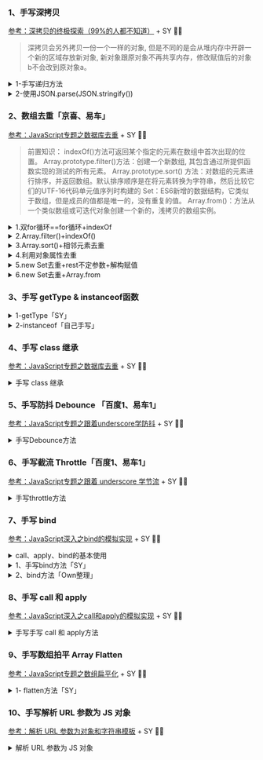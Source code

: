 ### 1、手写深拷贝 
[参考：深拷贝的终极探索（99%的人都不知道）](https://segmentfault.com/a/1190000016672263) + SY 💛💛

> 深拷贝会另外拷贝一份一个一样的对象,
> 但是不同的是会从堆内存中开辟一个新的区域存放新对象,
> 新对象跟原对象不再共享内存，修改赋值后的对象b不会改到原对象a。

<details>
  <summary>1-手写递归方法</summary>
实现思路：

1.判断是否是对象类型，不是则直接返回
2.初始化类型：数组或对象
3.保证key不是原型的属性
4.递归调用返回值
```
/**
 * 深拷贝
 * @param {Object} obj 要拷贝对象
 */
function deepClone(obj) {
    if (!(obj instanceof Object)) return obj;
    let res
     //初始化返回结果
    if (obj instanceof Array) {
        res=[]
    }else{
        res={}
    }
    for (let key in obj) {
        if (Object.hasOwnProperty.call(obj, key)) {
            // 保证key不是原型的属性
            res[key]=deepClone(obj[key])//递归调用！！
        }
    }
    return res //返回结果
}    
```



</details>


<details>
  <summary> 2-使用JSON.parse(JSON.stringify()) </summary>

实现原理：
用JSON.stringify将JSON对象转成JSON字符串，
再用JSON.parse()把字符串解析成对象，一去一来，新的对象产生了，而且对象会开辟新的栈，实现深拷贝。 

缺点：
由于用到了JSON.stringify()，这也会导致一系列的问题，因为要严格遵守JSON序列化规则： 

* 如果含有**Date对象**，JSON.stringify()会将其变为字符串，**之后并不会将其还原为日期对象**。    
* 或是含有**RegExp对象**，JSON.stringify()会将其变为**空对象**
* 属性中含有**NaN、Infinity和-Infinity**，则序列化的结果会变成**null**
* 如果属性中有**函数,undefined,symbol**则经过JSON.stringify()序列化后的JSON字符串中这个**键值对会消失**，因为不支持。

</details>



### 2、数组去重「京喜、易车」

[参考：JavaScript专题之数据库去重](https://github.com/mqyqingfeng/Blog/issues/27) + SY 💛💛

> 前置知识：
> indexOf()方法可返回某个指定的元素在数组中首次出现的位置。
Array.prototype.filter()方法：创建一个新数组, 其包含通过所提供函数实现的测试的所有元素。
Array.prototype.sort() 方法：对数组的元素进行排序，并返回数组。默认排序顺序是在将元素转换为字符串，然后比较它们的UTF-16代码单元值序列时构建的
Set：ES6新增的数据结构，它类似于数组，但是成员的值都是唯一的，没有重复的值。
Array.from()：方法从一个类似数组或可迭代对象创建一个新的，浅拷贝的数组实例。


<details>
  <summary>1.双for循环==for循环+indexOf</summary>

* 定义新数组(结果数组)；
* 遍历原始数组，将原始数组中的每个元素与新数组中的每个元素进行比对； 
* 如果不重复则添加到新数组中返回。
* 时间复杂度是O(n^2)
```
function noRepeat(arr){
if (!Array.isArray(arr)) return '非数组的数据';
let result=[arr[0]];// 初始化第一个数据
for (let i = 1; i < arr.length; i++) { // 从第二个元素开始判断
    var flag=true//默认 没有重复值
    for (let j = 0; j < result.length; j++) {
        if(arr[i] === result[j]){
            flag=false; //一旦有重复值就修改为 false,不可传入新数组
            break;//跳出内层循环
        }
    }
    if(flag){
        result.push(arr[i])
    }
}
return result;
}
```
等价于
```
function noRepeat(arr){
    if (!Array.isArray(arr)) return '非数组的数据';
    let result=[];// 初始化第一个数据
    for (let i = 0; i < arr.length; i++) { // 从第二个元素开始判断
        if(result.indexOf(arr[i]) === -1){
            result.push(arr[i])
        }
    }
    return result;
}
```

</details>

<details>
  <summary>2.Array.filter()+indexOf()</summary>

* 利用indexOf检测元素在数组中第一次出现的位置是否和元素现在的位置相等
* 若不相等则为重复元素，故只剪出相等即可包含所有非重复元素

```
function noRepeat(arr){
    if (!Array.isArray(arr)) return '非数组的数据';
    return arr.filter((item,index)=>{
        return arr.indexOf(item) ===index;
    })
}
```

</details>

<details>
  <summary>3.Array.sort()+相邻元素去重</summary>

```
function noRepeat(arr){
    if (!Array.isArray(arr)) return '非数组的数据';
    let arr2= arr.sort()
    let result=[]
    for (let i = 0; i < arr2.length; i++) {
        if(arr2[i] !== arr2[i+1]){
            result.push(arr2[i])
        }
    }
    return result;
}
```
</details>

<details>
  <summary>4.利用对象属性去重</summary>

* 将数组中的值设为对象的属性，并给该属性赋初始值1，
* 若非重复数据可以获得无该属性，则收集。
```
function noRepeat(arr){
    if (!Array.isArray(arr)) return '非数组的数据';
    let obj={}
    let result=[]
    for (let i = 0; i < arr.length; i++) {
        if(!obj[arr[i]]){
            obj[arr[i]]=1;
            result.push(arr[i])
        }
    }
    return result;
}
```
</details>

<details>
  <summary>5.new Set去重+rest不定参数+解构赋值</summary>

```
function noRepeat(arr){
    if (!Array.isArray(arr)) return '非数组的数据';
    return [...new Set(arr)] ;
}
```
</details>

<details>
  <summary>6.new Set去重+Array.from</summary>

```
function noRepeat(arr){
    if (!Array.isArray(arr)) return '非数组的数据';
    return Array.from(new Set(arr)) ;
}
```
</details>



### 3、手写 getType & instanceof函数

<details>
  <summary>1-getType「SY」</summary>

```
function getType(data) {
  // 获取到 "[object Type]"，其中 Type 是 Null、Undefined、Array、Function、Error、Boolean、Number、String、Date、RegExp 等。
  const originType = Object.prototype.toString.call(data)
  // 可以直接截取第8位和倒数第一位，这样就获得了 Null、Undefined、Array、Function、Error、Boolean、Number、String、Date、RegExp 等
  const type = originType.slice(8, -1)
  // 再转小写，得到 null、undefined、array、function 等
  return type.toLowerCase()
}
```

</details>

<details>
  <summary>2-instanceof「自己手写」</summary>

```
function instanceof1(left, right) {
    if (typeof left !== "object" && typeof left !== "function") {
        return "非引用类型"
    }
    var L = left.__proto__//取L的隐式原型
    var R = right.prototype//取R的显式原型

    while (R != null) {
        console.log('r',R )
        if(L === R){ 
            return true;
        }
        L=L.__proto__
    }
}
let arr = [1, 2]
console.log(instanceof1(arr, Array)) //true
console.log(instanceof1(arr, Object)) //true
        
```
</details>


### 4、手写 class 继承

[参考：JavaScript专题之数据库去重](https://github.com/mqyqingfeng/Blog/issues/27) + SY 💛💛

<details>
  <summary> 手写 class 继承</summary>

在某网页中，有三种菜单：button menu，select menu，modal menu。

他们的共同特点：

都有 title icon 属性
都有 isDisabled 方法（可直接返回 false）
都有 exec 方法，执行菜单的逻辑
他们的不同点：

button menu，执行 exec 时打印 'hello'
select menu，执行 exec 时返回一个数组 ['item1', 'item2', 'item3']
modal menu，执行 exec 时返回一个 DOM Element <div>modal</div>
请用 ES6 语法写出这三种菜单的 class

```
class BaseMenu {
  constructor(title, icon) {
    this.title = title
    this.icon = icon
  }
  isDisabled() {
    return false
  }
}

class ButtonMenu extends BaseMenu {
  constructor(title, icon) {
    super(title, icon)
  }
  exec() {
    console.log('hello')
  }
}

class SelectMenu extends BaseMenu {
  constructor(title, icon) {
    super(title, icon)
  }
  exec() {
    return ['item1', 'item2', 'item3']
  }
}

class ModalMenu extends BaseMenu {
  constructor(title, icon) {
    super(title, icon)
  }
  exec() {
    const div = document.createElement('div')
    div.innerText = 'modal'
    return div
  }
}
```

</details>


### 5、手写防抖 Debounce 「百度1、易车1」

[参考：JavaScript专题之跟着underscore学防抖](https://github.com/mqyqingfeng/Blog/issues/22) + SY 💛💛

<details>
  <summary>手写Debounce方法</summary>

```
function debounce(func, wait, immediate) {
  var timeout, result

  var debounced = function () {
    var context = this
    var args = arguments

    if (timeout) clearTimeout(timeout)
    if (immediate) {
      // 如果已经执行过，不再执行
      var callNow = !timeout
      timeout = setTimeout(function () {
        timeout = null
      }, wait)
      if (callNow) result = func.apply(context, args)
    } else {
      timeout = setTimeout(function () {
        func.apply(context, args)
      }, wait)
    }
    return result
  }

  debounced.cancel = function () {
    clearTimeout(timeout)
    timeout = null
  }

  return debounced
}
```

</details>

### 6、手写截流 Throttle「百度1、易车1」

[参考：JavaScript专题之跟着 underscore 学节流](https://github.com/mqyqingfeng/Blog/issues/26) + SY 💛💛

<details>
  <summary>手写throttle方法</summary>

```
  function throttle(func, wait, options) {
  var timeout, context, args, result
  var previous = 0
  if (!options) options = {}

  var later = function () {
    previous = options.leading === false ? 0 : new Date().getTime()
    timeout = null
    func.apply(context, args)
    if (!timeout) context = args = null
  }

  var throttled = function () {
    var now = new Date().getTime()
    if (!previous && options.leading === false) previous = now
    var remaining = wait - (now - previous)
    context = this
    args = arguments
    if (remaining <= 0 || remaining > wait) {
      if (timeout) {
        clearTimeout(timeout)
        timeout = null
      }
      previous = now
      func.apply(context, args)
      if (!timeout) context = args = null
    } else if (!timeout && options.trailing !== false) {
      timeout = setTimeout(later, remaining)
    }
  }
  throttled.cancel = function () {
    clearTimeout(timeout)
    previous = 0
    timeout = null
  }
  return throttled
}
```

</details>


### 7、手写 bind

[参考：JavaScript深入之bind的模拟实现](https://github.com/mqyqingfeng/Blog/issues/12) + SY 💛💛


<details>
  <summary>call、apply、bind的基本使用</summary>

```
let obj = {
    a: '李'
}
function allName(b) {
    console.log(this) //{a: "李"}
    return this.a + b;
}
console.log(allName.call(obj, '四')) // 李四

console.log(allName.apply(obj, ['二'])) // 李二

var fn = allName.bind(obj, '三')
console.log(fn()) // 李三     

```

</details>

<details>
  <summary>1、手写bind方法「SY」</summary>

* function.bind(thisArg[, arg1[, arg2[, ...]]])

> [MDN] bind() 方法创建一个新的函数，    
在 bind() 被调用时，这个新函数的 this 被指定为 bind() 的第一个参数，   
而其余参数将作为新函数的参数，供调用时使用。   

```
Function.prototype.bind2 = function (context) {
  if (typeof this !== 'function') {
    throw new Error('Function.prototype.bind - what is trying to be bound is not callable')
  }

  var self = this
  var args = Array.prototype.slice.call(arguments, 1)

  var fNOP = function () {}

  var fBound = function () {
    var bindArgs = Array.prototype.slice.call(arguments)
    return self.apply(this instanceof fNOP ? this : context, args.concat(bindArgs))
  }

  fNOP.prototype = this.prototype
  fBound.prototype = new fNOP()
  return fBound
}
```

</details>

<details>
  <summary>2、bind方法「Own整理」</summary>

#####  理解bind函数
> bind方法主要的作用是将**函数绑定至某个对象**，当函数f()上调用bind()方法并传入对象o作为参数，这个方法将**返回一个新的函数**。

```
function f(y){return this.x+y} // step1.定义函数
var o={x:1} //step2.定义待传入的对象
var g=f.bind(o)//step3.f函数绑定至o对象, 返回一个新对象赋值给g
g(2) //3
```

#####  思路步骤：  
1. 在Function原型上定义方法bind1  
2. 将参数拆解为数组  
3. 获取this(数组第一项)、及函数传参  
4. 获取上下文(this):fn1.bind(...)中的fn1,存储为self  
5. 返回一个函数，函数内用self.apply实现函数的绑定  

```
// step0:在Function原型上定义方法bind1
Function.prototype.bind1=function(){
    // arguments:可以获取函数所有的参数
    console.log(arguments) //[{x: 100},10,20]
    // slice() 方法可从已有的数组中返回选定的元素。
    // step1:将参数拆解为数组
    
    const args = Array.prototype.slice.call(arguments)

    // step2:获取this(数组第一项)
    const this_ = args.shift() //shift() 方法用于把数组的第一个元素从其中删除，并返回第一个元素的值。

    // 存储 fn1.bind(...)中的fn1
    const self = this //this指向fn1

    //返回一个函数
    return function(){
        return self.apply(this_, args)
    }
}
const fn3 = fn1.bind1({
    x: 100
}, 10, 20)
```

</details>


### 8、手写 call 和 apply

[参考：JavaScript深入之call和apply的模拟实现](https://github.com/mqyqingfeng/Blog/issues/11) + SY 💛💛

<details>
  <summary>手写手写 call 和 apply方法</summary>

* function.call(thisArg, arg1, arg2, ...)
> [MDN] call() 方法使用一个指定的 this 值和单独给出的一个或多个参数来调用一个函数。    
 call() 方法接受的是一个参数列表

 * func.apply(thisArg, [argsArray])

> [MDN] apply() 方法调用一个具有给定this值的函数，以及以一个数组（或类数组对象）的形式提供的参数。    
apply()方法接受的是一个参数数组。

```
Function.prototype.call2 = function (context) {
  var context = context || window
  context.fn = this

  var args = []
  for (var i = 1, len = arguments.length; i < len; i++) {
    args.push('arguments[' + i + ']')
  }

  var result = eval('context.fn(' + args + ')')

  delete context.fn
  return result
}

Function.prototype.apply = function (context, arr) {
  var context = Object(context) || window
  context.fn = this

  var result
  if (!arr) {
    result = context.fn()
  } else {
    var args = []
    for (var i = 0, len = arr.length; i < len; i++) {
      args.push('arr[' + i + ']')
    }
    result = eval('context.fn(' + args + ')')
  }

  delete context.fn
  return result
}
```
</details>


### 9、手写数组拍平 Array Flatten

[参考：JavaScript专题之数组扁平化](https://github.com/mqyqingfeng/Blog/issues/36) + SY 💛💛

<details>
  <summary>1- flatten方法「SY」</summary>

#### 前置知识-Own：

##### `Array.prototype.flat(depth)`特性：
* `Array.prototype.flat()`[ES10]：用于将嵌套的数组“拉平”，变成一维的数组。该方法返回一个新数组，对原数据没有影响。
* 不传参数时，默认“拉平”一层
* 传入一个整数参数，整数即“拉平”的层数
* Infinity关键字作为参数时，无论多少层嵌套，都会转为一维数组
* 传入 <=0的整数将返回原数组，不“拉平”
* 如果原数组有空位，flat()方法会跳过空位。


```
function flatten(input, shallow, strict, output) {
  // 递归使用的时候会用到output
  output = output || []
  var idx = output.length

  for (var i = 0, len = input.length; i < len; i++) {
    var value = input[i]
    // 如果是数组，就进行处理
    if (Array.isArray(value)) {
      // 如果是只扁平一层，遍历该数组，依此填入 output
      if (shallow) {
        var j = 0,
          length = value.length
        while (j < length) output[idx++] = value[j++]
      }
      // 如果是全部扁平就递归，传入已经处理的 output，递归中接着处理 output
      else {
        flatten(value, shallow, strict, output)
        idx = output.length
      }
    }
    // 不是数组，根据 strict 的值判断是跳过不处理还是放入 output
    else if (!strict) {
      output[idx++] = value
    }
  }

  return output
}
```
</details>



### 10、手写解析 URL 参数为 JS 对象

[参考：解析 URL 参数为对象和字符串模板](https://juejin.cn/post/6950554221242499103) + SY 💛💛

<details>
  <summary>解析 URL 参数为 JS 对象</summary>

```
function parseParam(url) {
  const paramsStr = /.+\?(.+)$/.exec(url)[1] // 将 ? 后面的字符串取出来
  //exec() 方法用于检索字符串中的正则表达式的匹配。
  const paramsArr = paramsStr.split('&') // 将字符串以 & 分割后存到数组中
  let paramsObj = {}
  // 将 params 存到对象中
  paramsArr.forEach((param) => {
    if (/=/.test(param)) {
      // 处理有 value 的参数
      let [key, val] = param.split('=') // 分割 key 和 value
      val = decodeURIComponent(val) // 解码
      val = /^\d+$/.test(val) ? parseFloat(val) : val // 判断是否转为数字
      //test() 方法用于检测一个字符串是否匹配某个模式.
      if (paramsObj.hasOwnProperty(key)) {
        // 如果对象有 key，则添加一个值
        paramsObj[key] = [].concat(paramsObj[key], val)
        //concat() 方法用于连接两个或多个数组。
        //该方法不会改变现有的数组，而仅仅会返回被连接数组的一个副本。
      } else {
        // 如果对象没有这个 key，创建 key 并设置值
        paramsObj[key] = val
      }
    } else {
      // 处理没有 value 的参数
      paramsObj[param] = true
    }
  })

  return paramsObj
}
```
</details>